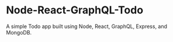 # Node-React-GraphQL-Todo

A simple Todo app built using Node, React, GraphQL, Express, and MongoDB.